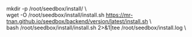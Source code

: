 mkdir -p /root/seedbox/install/ \ <br>
wget -O /root/seedbox/install/install.sh https://mr-tnan.github.io/seedbox/backend/version/latest/install.sh \ <br>
bash /root/seedbox/install/install.sh 2>&1|tee /root/seedbox/install.log \ <br>

